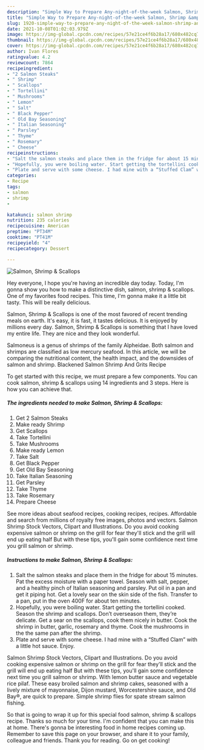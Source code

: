 ```yaml
---
description: "Simple Way to Prepare Any-night-of-the-week Salmon, Shrimp &amp;amp; Scallops"
title: "Simple Way to Prepare Any-night-of-the-week Salmon, Shrimp &amp;amp; Scallops"
slug: 1920-simple-way-to-prepare-any-night-of-the-week-salmon-shrimp-and-amp-scallops
date: 2021-10-08T01:02:03.979Z
image: https://img-global.cpcdn.com/recipes/57e21ce4f6b28a17/680x482cq70/salmon-shrimp-scallops-recipe-main-photo.jpg
thumbnail: https://img-global.cpcdn.com/recipes/57e21ce4f6b28a17/680x482cq70/salmon-shrimp-scallops-recipe-main-photo.jpg
cover: https://img-global.cpcdn.com/recipes/57e21ce4f6b28a17/680x482cq70/salmon-shrimp-scallops-recipe-main-photo.jpg
author: Ivan Flores
ratingvalue: 4.2
reviewcount: 7864
recipeingredient:
- "2 Salmon Steaks"
- " Shrimp"
- " Scallops"
- " Tortellini"
- " Mushrooms"
- " Lemon"
- " Salt"
- " Black Pepper"
- " Old Bay Seasoning"
- " Italian Seasoning"
- " Parsley"
- " Thyme"
- " Rosemary"
- " Cheese"
recipeinstructions:
- "Salt the salmon steaks and place them in the fridge for about 15 minutes. Pat the excess moisture with a paper towel. Season with salt, pepper, and a healthy pinch of Italian seasoning and parsley. Put oil in a pan and get it piping hot. Get a lovely sear on the skin side of the fish. Transfer to a pan, put in the oven 400F for about ten minutes."
- "Hopefully, you were boiling water. Start getting the tortellini cooked. Season the shrimp and scallops. Don’t overseason them, they’re delicate. Get a sear on the scallops, cook them nicely in butter. Cook the shrimp in butter, garlic, rosemary and thyme. Cook the mushrooms in the the same pan after the shrimp."
- "Plate and serve with some cheese. I had mine with a “Stuffed Clam” with a little hot sauce. Enjoy."
categories:
- Recipe
tags:
- salmon
- shrimp
- 

katakunci: salmon shrimp  
nutrition: 235 calories
recipecuisine: American
preptime: "PT34M"
cooktime: "PT41M"
recipeyield: "4"
recipecategory: Dessert

---
```



![Salmon, Shrimp &amp; Scallops](https://img-global.cpcdn.com/recipes/57e21ce4f6b28a17/680x482cq70/salmon-shrimp-scallops-recipe-main-photo.jpg)

Hey everyone, I hope you're having an incredible day today. Today, I'm gonna show you how to make a distinctive dish, salmon, shrimp &amp; scallops. One of my favorites food recipes. This time, I'm gonna make it a little bit tasty. This will be really delicious.

Salmon, Shrimp &amp; Scallops is one of the most favored of recent trending meals on earth. It's easy, it is fast, it tastes delicious. It is enjoyed by millions every day. Salmon, Shrimp &amp; Scallops is something that I have loved my entire life. They are nice and they look wonderful.

Salmoneus is a genus of shrimps of the family Alpheidae. Both salmon and shrimps are classified as low mercury seafood. In this article, we will be comparing the nutritional content, the health impact, and the downsides of salmon and shrimp. Blackened Salmon Shrimp And Grits Recipe


To get started with this recipe, we must prepare a few components. You can cook salmon, shrimp &amp; scallops using 14 ingredients and 3 steps. Here is how you can achieve that.

<!--inarticleads1-->

##### The ingredients needed to make Salmon, Shrimp &amp; Scallops:

1. Get 2 Salmon Steaks
1. Make ready  Shrimp
1. Get  Scallops
1. Take  Tortellini
1. Take  Mushrooms
1. Make ready  Lemon
1. Take  Salt
1. Get  Black Pepper
1. Get  Old Bay Seasoning
1. Take  Italian Seasoning
1. Get  Parsley
1. Take  Thyme
1. Take  Rosemary
1. Prepare  Cheese


See more ideas about seafood recipes, cooking recipes, recipes. Affordable and search from millions of royalty free images, photos and vectors. Salmon Shrimp Stock Vectors, Clipart and Illustrations. Do you avoid cooking expensive salmon or shrimp on the grill for fear they&#39;ll stick and the grill will end up eating half But with these tips, you&#39;ll gain some confidence next time you grill salmon or shrimp. 

<!--inarticleads2-->

##### Instructions to make Salmon, Shrimp &amp; Scallops:

1. Salt the salmon steaks and place them in the fridge for about 15 minutes. Pat the excess moisture with a paper towel. Season with salt, pepper, and a healthy pinch of Italian seasoning and parsley. Put oil in a pan and get it piping hot. Get a lovely sear on the skin side of the fish. Transfer to a pan, put in the oven 400F for about ten minutes.
1. Hopefully, you were boiling water. Start getting the tortellini cooked. Season the shrimp and scallops. Don’t overseason them, they’re delicate. Get a sear on the scallops, cook them nicely in butter. Cook the shrimp in butter, garlic, rosemary and thyme. Cook the mushrooms in the the same pan after the shrimp.
1. Plate and serve with some cheese. I had mine with a “Stuffed Clam” with a little hot sauce. Enjoy.


Salmon Shrimp Stock Vectors, Clipart and Illustrations. Do you avoid cooking expensive salmon or shrimp on the grill for fear they&#39;ll stick and the grill will end up eating half But with these tips, you&#39;ll gain some confidence next time you grill salmon or shrimp. With lemon butter sauce and vegetable rice pilaf. These easy broiled salmon and shrimp cakes, seasoned with a lively mixture of mayonnaise, Dijon mustard, Worcestershire sauce, and Old Bay®, are quick to prepare. Simple shrimp flies for spate stream salmon fishing. 

So that is going to wrap it up for this special food salmon, shrimp &amp; scallops recipe. Thanks so much for your time. I'm confident that you can make this at home. There's gonna be interesting food in home recipes coming up. Remember to save this page on your browser, and share it to your family, colleague and friends. Thank you for reading. Go on get cooking!
